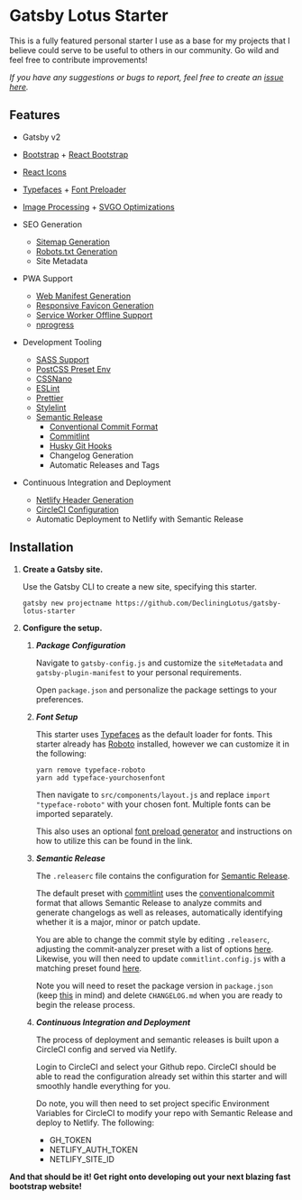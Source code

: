 # Gatsby Lotus Starter

This is a fully featured personal starter I use as a base for my projects that I believe could serve to be useful to others in our community. Go wild and feel free to contribute improvements!

_If you have any suggestions or bugs to report, feel free to create an [issue here](https://github.com/DecliningLotus/gatsby-lotus-starter/issues)._

## Features

- Gatsby v2
- [Bootstrap](https://getbootstrap.com/) + [React Bootstrap](https://react-bootstrap.github.io/)
- [React Icons](https://github.com/react-icons/react-icons)
- [Typefaces](https://github.com/KyleAMathews/typefaces) + [Font Preloader](https://github.com/gatsbyjs/gatsby/tree/master/packages/gatsby-plugin-preload-fonts)
- [Image Processing](https://github.com/gatsbyjs/gatsby/tree/master/packages/gatsby-image) + [SVGO Optimizations](https://github.com/vzhou842/gatsby-plugin-optimize-svgs)

- SEO Generation

  - [Sitemap Generation](https://github.com/gatsbyjs/gatsby/tree/master/packages/gatsby-plugin-sitemap)
  - [Robots.txt Generation](https://github.com/mdreizin/gatsby-plugin-robots-txt)
  - Site Metadata

- PWA Support

  - [Web Manifest Generation](https://github.com/gatsbyjs/gatsby/tree/master/packages/gatsby-plugin-manifest)
  - [Responsive Favicon Generation](https://github.com/gatsbyjs/gatsby/tree/master/packages/gatsby-plugin-manifest)
  - [Service Worker Offline Support](https://github.com/gatsbyjs/gatsby/tree/master/packages/gatsby-plugin-offline)
  - [nprogress](https://github.com/gatsbyjs/gatsby/tree/master/packages/gatsby-plugin-nprogress)

- Development Tooling

  - [SASS Support](https://github.com/gatsbyjs/gatsby/tree/master/packages/gatsby-plugin-sass)
  - [PostCSS Preset Env](https://preset-env.cssdb.org/)
  - [CSSNano](https://cssnano.co/)
  - [ESLint](https://eslint.org/)
  - [Prettier](https://prettier.io/)
  - [Stylelint](https://stylelint.io/)
  - [Semantic Release](https://github.com/semantic-release/semantic-release)
    - [Conventional Commit Format](https://www.conventionalcommits.org/)
    - [Commitlint](https://github.com/conventional-changelog/commitlint)
    - [Husky Git Hooks](https://github.com/typicode/husky)
    - Changelog Generation
    - Automatic Releases and Tags

- Continuous Integration and Deployment
  - [Netlify Header Generation](https://github.com/gatsbyjs/gatsby/tree/master/packages/gatsby-plugin-netlify)
  - [CircleCI Configuration](https://circleci.com/)
  - Automatic Deployment to Netlify with Semantic Release

## Installation

1.  **Create a Gatsby site.**

    Use the Gatsby CLI to create a new site, specifying this starter.

    ```shell
    gatsby new projectname https://github.com/DecliningLotus/gatsby-lotus-starter
    ```

2.  **Configure the setup.**

    1.  **_Package Configuration_**

        Navigate to `gatsby-config.js` and customize the `siteMetadata` and `gatsby-plugin-manifest` to your personal requirements.

        Open `package.json` and personalize the package settings to your preferences.

    2. **_Font Setup_**

        This starter uses [Typefaces](https://github.com/KyleAMathews/typefaces) as the default loader for fonts. This starter already has [Roboto](https://fonts.google.com/specimen/Roboto) installed, however we can customize it in the following:

        ```shell
        yarn remove typeface-roboto
        yarn add typeface-yourchosenfont
        ```

        Then navigate to `src/components/layout.js` and replace `import "typeface-roboto"` with your chosen font. Multiple fonts can be imported separately.

        This also uses an optional [font preload generator](https://github.com/gatsbyjs/gatsby/tree/master/packages/gatsby-plugin-preload-fonts) and instructions on how to utilize this can be found in the link.

    3. **_Semantic Release_**

        The `.releaserc` file contains the configuration for [Semantic Release](https://github.com/semantic-release/semantic-release).

        The default preset with [commitlint](https://github.com/conventional-changelog/commitlint) uses the [conventionalcommit](https://www.conventionalcommits.org/) format that allows Semantic Release to analyze commits and generate changelogs as well as releases, automatically identifying whether it is a major, minor or patch update.

        You are able to change the commit style by editing `.releaserc`, adjusting the commit-analyzer preset with a list of options [here](https://github.com/semantic-release/commit-analyzer#options). Likewise, you will then need to update `commitlint.config.js` with a matching preset found [here](https://github.com/semantic-release/commit-analyzer#options).

        Note you will need to reset the package version in `package.json` (keep [this](https://semantic-release.gitbook.io/semantic-release/support/faq#can-i-set-the-initial-release-version-of-my-package-to-0-0-1) in mind) and delete `CHANGELOG.md` when you are ready to begin the release process.

    4. **_Continuous Integration and Deployment_**

        The process of deployment and semantic releases is built upon a CircleCI
        config and served via Netlify.

        Login to CircleCI and select your Github repo. CircleCI should be able to read the configuration already set within this starter and will smoothly handle everything for you.

        Do note, you will then need to set project specific Environment
        Variables for CircleCI to modify your repo with Semantic Release and
        deploy to Netlify. The following:

        - GH_TOKEN
        - NETLIFY_AUTH_TOKEN
        - NETLIFY_SITE_ID

**And that should be it! Get right onto developing out your next blazing fast bootstrap website!**
